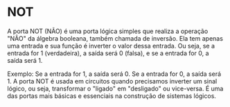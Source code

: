 # NOT


A porta NOT (NÃO) é uma porta lógica simples que realiza a operação "NÃO" da álgebra booleana, também chamada de inversão. Ela tem apenas uma entrada e sua função é inverter o valor dessa entrada. Ou seja, se a entrada for 1 (verdadeira), a saída será 0 (falsa), e se a entrada for 0, a saída será 1.

Exemplo:
Se a entrada for 1, a saída será 0.
Se a entrada for 0, a saída será 1.
A porta NOT é usada em circuitos quando precisamos inverter um sinal lógico, ou seja, transformar o "ligado" em "desligado" ou vice-versa. É uma das portas mais básicas e essenciais na construção de sistemas lógicos.
